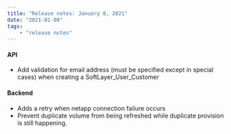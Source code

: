 ```yaml
---
title: "Release notes: January 8, 2021"
date: "2021-01-08"
tags:
    - "release notes"
---
```


#### API
- Add validation for email address (must be specified except in special cases) when creating a SoftLayer_User_Customer

#### Backend
- Adds a retry when netapp connection failure occurs
- Prevent duplicate volume from being refreshed while duplicate provision is still happening.

